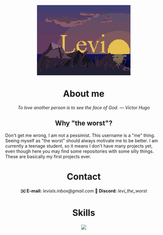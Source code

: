 <div align="center">
<img width="300" alt="Levi" src="img/LeviSunset512x384.gif">
</div>

<div align="center">

<h1>About me</h1>
<i>To love another person is to see the face of God. — Victor Hugo</i>

<h2>Why "the worst"?</h2>
<p align="left">
  Don't get me wrong, I am not a pessimist.
  This username is a "me" thing. Seeing myself as "the worst" should always motivate me to be better.
  I am currently a teenage student, so it means I don't have many projects yet, even though here you may find some repositories with some silly things. These are basically my first projects ever.
</p>

<h1>Contact</h1>
<span align="left">
<b>✉️ E-mail:</b> <i>levisls.inbox@gmail.com</i>
<b>👾 Discord:</b> <i>levi_the_worst</i>
</span>

<h1>Skills</h1>
  <img align="center" src="https://skillicons.dev/icons?i=html,javascript,css,scss,cs,java,typescript,dotnet,nodejs,maven,gradle,express,nextjs,react,vscode,visualstudio,webstorm,idea,windows,powershell,postman,git,discord,pug&perline=5&theme=light" /> 
</div>

